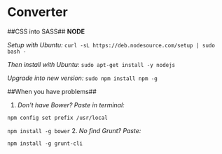 Converter
=========

##CSS into SASS##
**NODE**

*Setup with Ubuntu:* ```curl -sL https://deb.nodesource.com/setup | sudo bash -```

*Then install with Ubuntu:* ```sudo apt-get install -y nodejs```

*Upgrade into new version:* ```sudo npm install npm -g```



##When you have problems##
1. *Don't have Bower? Paste in terminal:* 

  ```npm config set prefix /usr/local``` 
  
  ```npm install -g bower```
2. *No find Grunt? Paste:*
  
  ```npm install -g grunt-cli```
